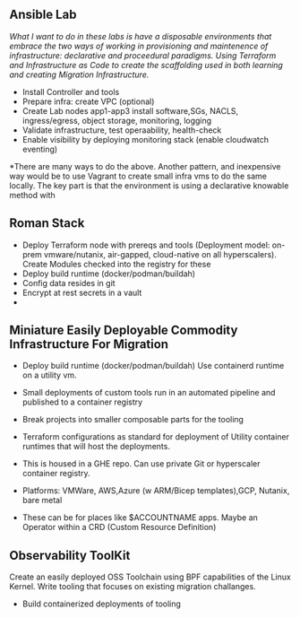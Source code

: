 ## Ansible Lab
*What I want to do in these labs is have a disposable environments that embrace the two ways of working in provisioning and maintenence of infrastructure: declarative and proceedural paradigms. Using Terraform and Infrastructure as Code to create the scaffolding used in both learning and creating Migration Infrastructure.*

- Install Controller and tools 
- Prepare infra: create VPC (optional)
- Create Lab nodes app1-app3 install software,SGs, NACLS, ingress/egress, object storage, monitoring, logging
- Validate infrastructure, test operaability, health-check 
- Enable visibility by deploying monitoring stack (enable cloudwatch eventing) 

*There are many ways to do the above. Another pattern, and inexpensive way would be to use Vagrant to create small infra vms to do the same locally. The key part is that the environment is using a declarative knowable method with 

## Roman Stack
- Deploy Terraform node with prereqs and tools (Deployment model: on-prem vmware/nutanix, air-gapped, cloud-native on all hyperscalers). Create Modules checked into the registry for these 
- Deploy build runtime (docker/podman/buildah) 
- Config data resides in git
- Encrypt at rest secrets in a vault
- 

## Miniature Easily Deployable Commodity Infrastructure For Migration 

- Deploy build runtime (docker/podman/buildah) Use containerd runtime on a utility vm.
- Small deployments of custom tools run in an automated pipeline and published to a container registry
- Break projects into smaller composable parts for the tooling

- Terraform configurations as standard for deployment of Utility container runtimes that will host the deployments. 
- This is housed in a GHE repo. Can use private Git or hyperscaler container registry.
- Platforms: VMWare, AWS,Azure (w ARM/Bicep templates),GCP, Nutanix, bare metal
- These can be for places like $ACCOUNTNAME apps. Maybe an Operator within a CRD (Custom Resource Definition) 

## Observability ToolKit
Create an easily deployed OSS Toolchain using BPF capabilities of the Linux Kernel. Write tooling that focuses on existing migration challanges.

- Build containerized deployments of tooling


